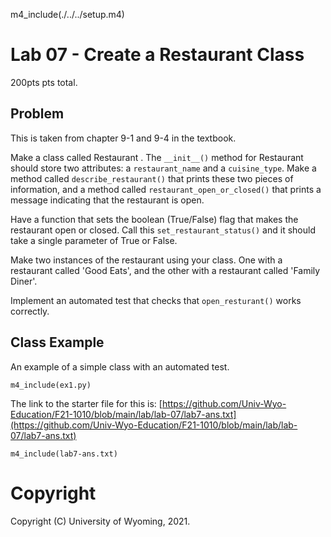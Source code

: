 
m4_include(./../../setup.m4)

# Lab 07 - Create a Restaurant Class

200pts pts total.

## Problem

This is taken from chapter 9-1 and 9-4 in the textbook.

Make a class called Restaurant . The `__init__()` method for Restaurant
should store two attributes: a `restaurant_name` and a `cuisine_type`.
Make a method called `describe_restaurant()` that prints these two
pieces of information, and a method called `restaurant_open_or_closed()` that
prints a message indicating that the restaurant is open.

Have a function that sets the boolean (True/False) flag that makes the restaurant
open or closed.  Call this `set_restaurant_status()` and it should take a
single parameter of True or False.

Make two instances of the restaurant using your class.  One with a
restaurant called 'Good Eats', and the other with a restaurant called
'Family Diner'.

Implement an automated test that checks that `open_resturant()`
works correctly.

## Class Example

An example of a simple class with an automated test.

```
m4_include(ex1.py)
```

The link to the starter file for this is: [https://github.com/Univ-Wyo-Education/F21-1010/blob/main/lab/lab-07/lab7-ans.txt](https://github.com/Univ-Wyo-Education/F21-1010/blob/main/lab/lab-07/lab7-ans.txt)  

```
m4_include(lab7-ans.txt)

```











# Copyright

Copyright (C) University of Wyoming, 2021.

